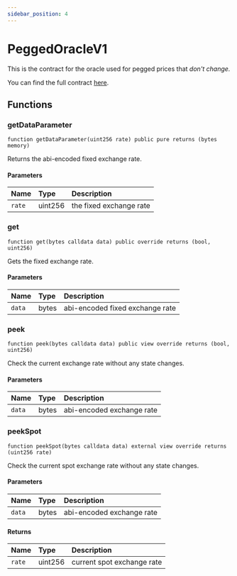 ```yaml
---
sidebar_position: 4
---
```


# PeggedOracleV1

This is the contract for the oracle used for pegged prices that _don't change._

You can find the full contract [here](https://github.com/sushiswap/sushiswap/blob/canary/contracts/bentobox/PeggedOracleV1.sol).

## Functions

### getDataParameter

```
function getDataParameter(uint256 rate) public pure returns (bytes memory)
```

Returns the abi-encoded fixed exchange rate.

#### Parameters

| Name   | Type    | Description             |
| :----- | :------ | :---------------------- |
| `rate` | uint256 | the fixed exchange rate |

### get

```
function get(bytes calldata data) public override returns (bool, uint256)
```

Gets the fixed exchange rate.

#### Parameters

| Name   | Type  | Description                     |
| :----- | :---- | :------------------------------ |
| `data` | bytes | abi-encoded fixed exchange rate |

### peek

```
function peek(bytes calldata data) public view override returns (bool, uint256)
```

Check the current exchange rate without any state changes.

#### Parameters

| Name   | Type  | Description               |
| :----- | :---- | :------------------------ |
| `data` | bytes | abi-encoded exchange rate |

### peekSpot

```
function peekSpot(bytes calldata data) external view override returns (uint256 rate)
```

Check the current spot exchange rate without any state changes.

#### Parameters

| Name   | Type  | Description               |
| :----- | :---- | :------------------------ |
| `data` | bytes | abi-encoded exchange rate |

#### Returns

| Name   | Type    | Description                |
| :----- | :------ | :------------------------- |
| `rate` | uint256 | current spot exchange rate |
